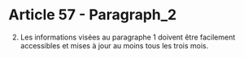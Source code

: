 # Article 57 - Paragraph_2

2. Les informations visées au paragraphe 1 doivent être facilement accessibles et mises à jour au moins tous les trois mois.